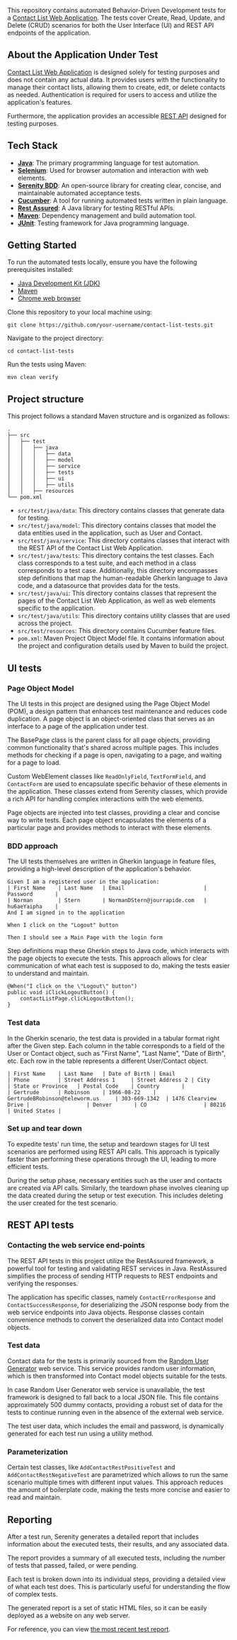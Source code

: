 This repository contains automated Behavior-Driven Development tests for a [Contact List Web Application](https://thinking-tester-contact-list.herokuapp.com/). The tests cover Create, Read, Update, and Delete (CRUD) scenarios for both the User Interface (UI) and REST API endpoints of the application.

## About the Application Under Test

[Contact List Web Application](https://thinking-tester-contact-list.herokuapp.com/) is designed solely for testing purposes and does not contain any actual data. It provides users with the functionality to manage their contact lists, allowing them to create, edit, or delete contacts as needed. Authentication is required for users to access and utilize the application's features.

Furthermore, the application provides an accessible [REST API](https://documenter.getpostman.com/view/4012288/TzK2bEa8) designed for testing purposes.

## Tech Stack
- [**Java**](https://www.oracle.com/ca-en/java/): The primary programming language for test automation.
- [**Selenium**](https://www.selenium.dev): Used for browser automation and interaction with web elements.
- [**Serenity BDD**](https://serenity-bdd.github.io): An open-source library for creating clear, concise, and maintainable automated acceptance tests.
- [**Cucumber**](https://cucumber.io): A tool for running automated tests written in plain language.
- [**Rest Assured**](https://rest-assured.io): A Java library for testing RESTful APIs.
- [**Maven**](https://maven.apache.org): Dependency management and build automation tool.
- [**JUnit**](https://junit.org/junit5/): Testing framework for Java programming language.

## Getting Started
To run the automated tests locally, ensure you have the following prerequisites installed:

- [Java Development Kit (JDK)](https://www.oracle.com/ca-en/java/technologies/downloads/)
- [Maven](https://maven.apache.org/install.html)
- [Chrome web browser](https://www.google.com/chrome/)

Clone this repository to your local machine using:

`git clone https://github.com/your-username/contact-list-tests.git`

Navigate to the project directory:

`cd contact-list-tests`

Run the tests using Maven:

`mvn clean verify`

## Project structure

This project follows a standard Maven structure and is organized as follows:
```
.
├── src
│   ├── test
│   │   ├── java
│   │   │   ├── data
│   │   │   ├── model
│   │   │   ├── service
│   │   │   ├── tests
│   │   │   ├── ui
│   │   │   ├── utils
│   │   ├── resources
└── pom.xml
```

- `src/test/java/data`: This directory contains classes that generate data for testing.
- `src/test/java/model`: This directory contains classes that model the data entities used in the application, such as User and Contact.
- `src/test/java/service`: This directory contains classes that interact with the REST API of the Contact List Web Application.
- `src/test/java/tests`: This directory contains the test classes. Each class corresponds to a test suite, and each method in a class corresponds to a test case. Additionally, this directory encompasses step definitions that map the human-readable Gherkin language to Java code, and a datasource that provides data for the tests.
- `src/test/java/ui`: This directory contains classes that represent the pages of the Contact List Web Application, as well as web elements specific to the application.
- `src/test/java/utils`: This directory contains utility classes that are used across the project.
- `src/test/resources`: This directory contains Cucumber feature files.
- `pom.xml`: Maven Project Object Model file. It contains information about the project and configuration details used by Maven to build the project.

## UI tests

### Page Object Model

The UI tests in this project are designed using the Page Object Model (POM), a design pattern that enhances test maintenance and reduces code duplication. A page object is an object-oriented class that serves as an interface to a page of the application under test.

The BasePage class is the parent class for all page objects, providing common functionality that's shared across multiple pages. This includes methods for checking if a page is open, navigating to a page, and waiting for a page to load.

Custom WebElement classes like `ReadOnlyField`, `TextFormField`, and `ContactForm` are used to encapsulate specific behavior of these elements in the application. These classes extend from Serenity classes, which provide a rich API for handling complex interactions with the web elements.

Page objects are injected into test classes, providing a clear and concise way to write tests. Each page object encapsulates the elements of a particular page and provides methods to interact with these elements.

### BDD approach

The UI tests themselves are written in Gherkin language in feature files, providing a high-level description of the application's behavior.

```
Given I am a registered user in the application:
| First Name    | Last Name   | Email                         | Password       |  
| Norman        | Stern       | NormanDStern@jourrapide.com   | hu6aeYaipha    |
And I am signed in to the application

When I click on the "Logout" button

Then I should see a Main Page with the login form
```

Step definitions map these Gherkin steps to Java code, which interacts with the page objects to execute the tests. This approach allows for clear communication of what each test is supposed to do, making the tests easier to understand and maintain.

```
@When("I click on the \"Logout\" button")
public void iClickLogoutButton() {
	contactListPage.clickLogoutButton();
}
```

### Test data

In the Gherkin scenario, the test data is provided in a tabular format right after the Given step. Each column in the table corresponds to a field of the User or Contact object, such as "First Name", "Last Name", "Date of Birth", etc. Each row in the table represents a different User/Contact object.

```
| First Name    | Last Name   | Date of Birth | Email                             | Phone         | Street Address 1     | Street Address 2 | City         | State or Province   | Postal Code    | Country       |
| Gertrude      | Robinson    | 1966-08-22    | GertrudeBRobinson@teleworm.us     | 303-669-1342  | 1476 Clearview Drive |                  | Denver       | CO                  | 80216          | United States |
```

### Set up and tear down

To expedite tests' run time, the setup and teardown stages for UI test scenarios are performed using REST API calls. This approach is typically faster than performing these operations through the UI, leading to more efficient tests.

During the setup phase, necessary entities such as the user and contacts are created via API calls. Similarly, the teardown phase involves cleaning up the data created during the setup or test execution. This includes deleting the user created for the test scenario.

## REST API tests

### Contacting the web service end-points

The REST API tests in this project utilize the RestAssured framework, a powerful tool for testing and validating REST services in Java. RestAssured simplifies the process of sending HTTP requests to REST endpoints and verifying the responses.

The application has specific classes, namely `ContactErrorResponse` and `ContactSuccessResponse`, for deserializing the JSON response body from the web service endpoints into Java objects. Response classes contain convenience methods to convert the deserialized data into Contact model objects.

### Test data

Contact data for the tests is primarily sourced from the [Random User Generator](https://randomuser.me) web service. This service provides random user information, which is then transformed into Contact model objects suitable for the tests.

In case Random User Generator web service is unavailable, the test framework is designed to fall back to a local JSON file. This file contains approximately 500 dummy contacts, providing a robust set of data for the tests to continue running even in the absence of the external web service.

The test user data, which includes the email and password, is dynamically generated for each test run using a utility method.

### Parameterization

Certain test classes, like `AddContactRestPositiveTest` and `AddContactRestNegativeTest` are parametrized which allows to run the same scenario multiple times with different input values. This approach reduces the amount of boilerplate code, making the tests more concise and easier to read and maintain.

## Reporting

After a test run, Serenity generates a detailed report that includes information about the executed tests, their results, and any associated data.

The report provides a summary of all executed tests, including the number of tests that passed, failed, or were pending.

Each test is broken down into its individual steps, providing a detailed view of what each test does. This is particularly useful for understanding the flow of complex tests.

The generated report is a set of static HTML files, so it can be easily deployed as a website on any web server.

For reference, you can view [the most recent test report](https://juliab.github.io/contact-list-webapp-tests/target/site/serenity/).
